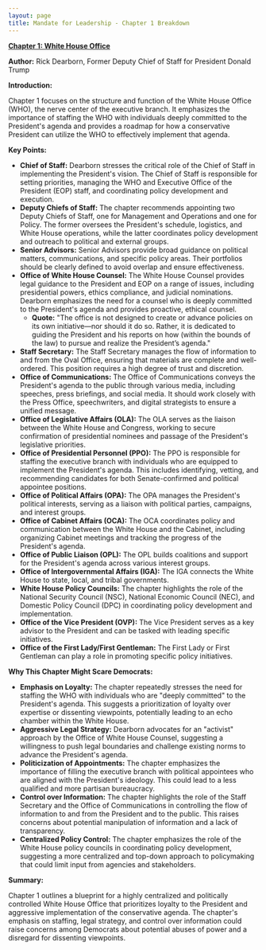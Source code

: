 ```yaml
---
layout: page
title: Mandate for Leadership - Chapter 1 Breakdown
---
```


**[Chapter 1: White House Office](../../documents/project_2025_chapters/chapter_1.pdf)**

**Author:** Rick Dearborn, Former Deputy Chief of Staff for President Donald Trump

**Introduction:**

Chapter 1 focuses on the structure and function of the White House Office (WHO), the nerve center of the executive branch. It emphasizes the importance of staffing the WHO with individuals deeply committed to the President's agenda and provides a roadmap for how a conservative President can utilize the WHO to effectively implement that agenda.

**Key Points:**

- **Chief of Staff:** Dearborn stresses the critical role of the Chief of Staff in implementing the President's vision. The Chief of Staff is responsible for setting priorities, managing the WHO and Executive Office of the President (EOP) staff, and coordinating policy development and execution.
- **Deputy Chiefs of Staff:** The chapter recommends appointing two Deputy Chiefs of Staff, one for Management and Operations and one for Policy. The former oversees the President's schedule, logistics, and White House operations, while the latter coordinates policy development and outreach to political and external groups.
- **Senior Advisors:** Senior Advisors provide broad guidance on political matters, communications, and specific policy areas. Their portfolios should be clearly defined to avoid overlap and ensure effectiveness.
- **Office of White House Counsel:** The White House Counsel provides legal guidance to the President and EOP on a range of issues, including presidential powers, ethics compliance, and judicial nominations. Dearborn emphasizes the need for a counsel who is deeply committed to the President's agenda and provides proactive, ethical counsel.
    - **Quote:** "The office is not designed to create or advance policies on its own initiative—nor should it do so. Rather, it is dedicated to guiding the President and his reports on how (within the bounds of the law) to pursue and realize the President’s agenda."
- **Staff Secretary:** The Staff Secretary manages the flow of information to and from the Oval Office, ensuring that materials are complete and well-ordered. This position requires a high degree of trust and discretion.
- **Office of Communications:** The Office of Communications conveys the President's agenda to the public through various media, including speeches, press briefings, and social media. It should work closely with the Press Office, speechwriters, and digital strategists to ensure a unified message.
- **Office of Legislative Affairs (OLA):** The OLA serves as the liaison between the White House and Congress, working to secure confirmation of presidential nominees and passage of the President's legislative priorities.
- **Office of Presidential Personnel (PPO):** The PPO is responsible for staffing the executive branch with individuals who are equipped to implement the President's agenda. This includes identifying, vetting, and recommending candidates for both Senate-confirmed and political appointee positions.
- **Office of Political Affairs (OPA):** The OPA manages the President's political interests, serving as a liaison with political parties, campaigns, and interest groups.
- **Office of Cabinet Affairs (OCA):** The OCA coordinates policy and communication between the White House and the Cabinet, including organizing Cabinet meetings and tracking the progress of the President's agenda.
- **Office of Public Liaison (OPL):** The OPL builds coalitions and support for the President's agenda across various interest groups.
- **Office of Intergovernmental Affairs (IGA):** The IGA connects the White House to state, local, and tribal governments.
- **White House Policy Councils:** The chapter highlights the role of the National Security Council (NSC), National Economic Council (NEC), and Domestic Policy Council (DPC) in coordinating policy development and implementation.
- **Office of the Vice President (OVP):** The Vice President serves as a key advisor to the President and can be tasked with leading specific initiatives.
- **Office of the First Lady/First Gentleman:** The First Lady or First Gentleman can play a role in promoting specific policy initiatives.

**Why This Chapter Might Scare Democrats:**

- **Emphasis on Loyalty:** The chapter repeatedly stresses the need for staffing the WHO with individuals who are "deeply committed" to the President's agenda. This suggests a prioritization of loyalty over expertise or dissenting viewpoints, potentially leading to an echo chamber within the White House.
- **Aggressive Legal Strategy:** Dearborn advocates for an "activist" approach by the Office of White House Counsel, suggesting a willingness to push legal boundaries and challenge existing norms to advance the President's agenda. 
- **Politicization of Appointments:** The chapter emphasizes the importance of filling the executive branch with political appointees who are aligned with the President's ideology. This could lead to a less qualified and more partisan bureaucracy.
- **Control over Information:** The chapter highlights the role of the Staff Secretary and the Office of Communications in controlling the flow of information to and from the President and to the public. This raises concerns about potential manipulation of information and a lack of transparency.
- **Centralized Policy Control:** The chapter emphasizes the role of the White House policy councils in coordinating policy development, suggesting a more centralized and top-down approach to policymaking that could limit input from agencies and stakeholders.

**Summary:**

Chapter 1 outlines a blueprint for a highly centralized and politically controlled White House Office that prioritizes loyalty to the President and aggressive implementation of the conservative agenda. The chapter's emphasis on staffing, legal strategy, and control over information could raise concerns among Democrats about potential abuses of power and a disregard for dissenting viewpoints. 

